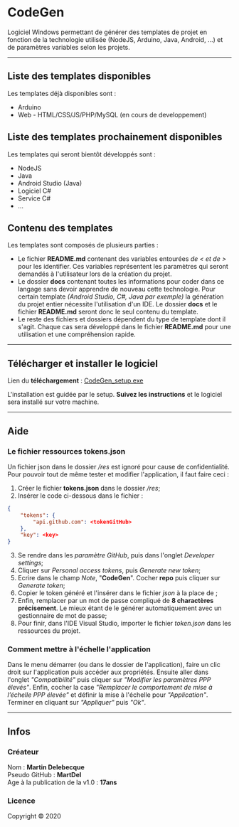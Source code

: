 # CodeGen

Logiciel Windows permettant de générer des templates de projet en fonction de la technologie utilisée (NodeJS, Arduino, Java, Android, ...) et de paramètres variables selon les projets.

***

## Liste des templates disponibles

Les templates déjà disponibles sont :

* Arduino
* Web - HTML/CSS/JS/PHP/MySQL (en cours de developpement)

## Liste des templates prochainement disponibles

Les templates qui seront bientôt développés sont :

* NodeJS
* Java
* Android Studio (Java)
* Logiciel C#
* Service C#
* ...

## Contenu des templates

Les templates sont composés de plusieurs parties :

* Le fichier **README.md** contenant des variables entourées *de < et de >* pour les identifier. Ces variables représentent les paramètres qui seront demandés à l'utilisateur lors de la création du projet.
* Le dossier **docs** contenant toutes les informations pour coder dans ce langage sans devoir apprendre de nouveau cette technologie. Pour certain template *(Android Studio, C#, Java par exemple)* la génération du projet entier nécessite l'utilisation d'un IDE. Le dossier **docs** et le fichier **README.md** seront donc le seul contenu du template.
* Le reste des fichiers et dossiers dépendent du type de template dont il s'agit. Chaque cas sera développé dans le fichier **README.md** pour une utilisation et une compréhension rapide.

***

## Télécharger et installer le logiciel

Lien du **téléchargement** : [CodeGen_setup.exe](https://github.com/MartDel/CodeGen/raw/master/Setup/CodeGen_setup.exe)

L'installation est guidée par le setup. **Suivez les instructions** et le logiciel sera installé sur votre machine.

***

## Aide

### Le fichier ressources **tokens.json**

Un fichier json dans le dossier */res* est ignoré pour cause de confidentialité. Pour pouvoir tout de même tester et modifier l'application, il faut faire ceci :

1. Créer le fichier **tokens.json** dans le dossier */res*;
2. Insérer le code ci-dessous dans le fichier :

```json
{
    "tokens": {
        "api.github.com": <tokenGitHub>
    },
    "key": <key>
}
```

3. Se rendre dans les *paramètre GitHub*, puis dans l'onglet *Developer settings*;
4. Cliquer sur *Personal access tokens*, puis *Generate new token*;
5. Ecrire dans le champ *Note*, "**CodeGen**". Cocher **repo** puis cliquer sur *Generate token*;
6. Copier le token généré et l'insérer dans le fichier *json* à la place de *<tokenGitHub>*;
7. Enfin, remplacer *<key>* par un mot de passe compliqué de **8 charactères précisement**. Le mieux étant de le générer automatiquement avec un gestionnaire de mot de passe;
8. Pour finir, dans l'IDE Visual Studio, importer le fichier *token.json* dans les ressources du projet.

### Comment mettre à l'échelle l'application

Dans le menu démarrer (ou dans le dossier de l'application), faire un clic droit sur l'application puis accéder aux propriétés. Ensuite aller dans l'onglet *"Compatibilité"* puis cliquer sur *"Modifier les paramètres PPP élevés"*. Enfin, cocher la case *"Remplacer le comportement de mise à l’échelle PPP élevée"* et définir la mise à l'échelle pour *"Application"*. Terminer en cliquant sur *"Appliquer"* puis *"Ok"*.

***

## Infos

### Créateur

Nom : **Martin Delebecque**  
Pseudo GitHub : **MartDel**  
Age à la publication de la v1.0 : **17ans**

### Licence

Copyright © 2020
